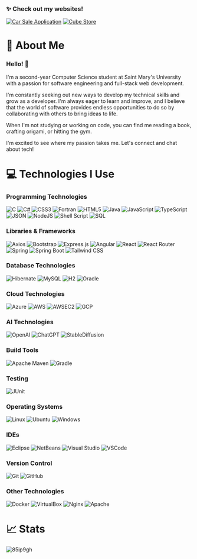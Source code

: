 ### ✨ Check out my websites!
[![Car Sale Application](https://img.shields.io/badge/Car%20Sale%20Application-none?style=for-the-badge&logo=amazonecs&logoColor=white&color=FF9900)](http://40.76.224.112:3000/home)
[![Cube Store](https://img.shields.io/badge/Cube%20Store-none?style=for-the-badge&logo=microsoftazure&logoColor=white&color=0078D4)](http://18.118.238.40:4200)
# 💫 About Me
### Hello! 👋
I'm a second-year Computer Science student at Saint Mary's University with a passion for software engineering and full-stack web development. 

I'm constantly seeking out new ways to develop my technical skills and grow as a developer. I'm always eager to learn and improve, and I believe that the world of software provides endless opportunities to do so by collaborating with others to bring ideas to life.

When I'm not studying or working on code, you can find me reading a book, crafting origami, or hitting the gym.

I'm excited to see where my passion takes me. Let's connect and chat about tech!
# 💻 Technologies I Use
### Programming Technologies
![C](https://img.shields.io/badge/C-00599C?style=for-the-badge&logo=c&logoColor=white)
![C#](https://img.shields.io/badge/C%23-A179DC?style=for-the-badge&logo=csharp&logoColor=white)
![CSS3](https://img.shields.io/badge/css3-%231572B6.svg?style=for-the-badge&logo=css3&logoColor=white)
![Fortran](https://img.shields.io/badge/Fortran-%23734F96.svg?style=for-the-badge&logo=fortran&logoColor=white)
![HTML5](https://img.shields.io/badge/html5-%23E34F26.svg?style=for-the-badge&logo=html5&logoColor=white)
![Java](https://img.shields.io/badge/java-%23ED8B00.svg?style=for-the-badge&logo=openjdk&logoColor=white)
![JavaScript](https://img.shields.io/badge/javascript-%23323330.svg?style=for-the-badge&logo=javascript&logoColor=%23F7DF1E)
![TypeScript](https://img.shields.io/badge/typescript-%23007ACC.svg?style=for-the-badge&logo=typescript&logoColor=white)
![JSON](https://img.shields.io/badge/json-5E5C5C?style=for-the-badge&logo=json&logoColor=white)
![NodeJS](https://img.shields.io/badge/node.js-6DA55F?style=for-the-badge&logo=node.js&logoColor=white)
![Shell Script](https://img.shields.io/badge/shell_script-%23121011.svg?style=for-the-badge&logo=gnu-bash&logoColor=white)
![SQL](https://img.shields.io/badge/SQL-000000?style=for-the-badge&logo=databricks&logoColor=white)
### Libraries & Frameworks
![Axios](https://img.shields.io/badge/axios-671ddf?&style=for-the-badge&logo=axios&logoColor=white)
![Bootstrap](https://img.shields.io/badge/bootstrap-%23563D7C.svg?style=for-the-badge&logo=bootstrap&logoColor=white)
![Express.js](https://img.shields.io/badge/express.js-%23404d59.svg?style=for-the-badge&logo=express&logoColor=%2361DAFB)
![Angular](https://img.shields.io/badge/Angular-0F0F11?style=for-the-badge&logo=react&logoColor=%2361DAFB)
![React](https://img.shields.io/badge/react-%2320232a.svg?style=for-the-badge&logo=react&logoColor=%2361DAFB)
![React Router](https://img.shields.io/badge/React_Router-CA4245?style=for-the-badge&logo=react-router&logoColor=white)
![Spring](https://img.shields.io/badge/Spring-6DB33F?style=for-the-badge&logo=spring&logoColor=white)
![Spring Boot](https://img.shields.io/badge/Spring_Boot-F2F4F9?style=for-the-badge&logo=spring-boot)
![Tailwind CSS](https://img.shields.io/badge/Tailwind_CSS-38B2AC?style=for-the-badge&logo=tailwind-css&logoColor=white)
### Database Technologies
![Hibernate](https://img.shields.io/badge/Hibernate-59666C?style=for-the-badge&logo=Hibernate&logoColor=white)
![MySQL](https://img.shields.io/badge/mysql-%2300f.svg?style=for-the-badge&logo=mysql&logoColor=white)
![H2](https://img.shields.io/badge/H2-000000?style=for-the-badge&logo=databricks&logoColor=white)
![Oracle](https://img.shields.io/badge/Oracle-F80000?style=for-the-badge&logo=Oracle&logoColor=white)
### Cloud Technologies
![Azure](https://img.shields.io/badge/Microsoft%20Azure-0078D4?style=for-the-badge&logo=microsoftazure&logoColor=white)
![AWS](https://img.shields.io/badge/AWS-FF9900?style=for-the-badge&logo=amazonaws&logoColor=white)
![AWSEC2](https://img.shields.io/badge/Amazon%20EC2-FF9900?style=for-the-badge&logo=amazonec2&logoColor=white)
![GCP](https://img.shields.io/badge/Google%20Cloud-4285F4?style=for-the-badge&logo=googlecloud&logoColor=white)
### AI Technologies
![OpenAI](https://img.shields.io/badge/OpenAI-412991?style=for-the-badge&logo=openai&logoColor=white)
![ChatGPT](https://img.shields.io/badge/ChatGPT-8BC34A?style=for-the-badge&logo=openai&logoColor=white)
![StableDiffusion](https://img.shields.io/badge/Stable%20Diffusion-87CEEB?style=for-the-badge&logo=openaigym&logoColor=white)
### Build Tools
![Apache Maven](https://img.shields.io/badge/Apache%20Maven-C71A36?style=for-the-badge&logo=Apache%20Maven&logoColor=white)
![Gradle](https://img.shields.io/badge/Gradle-02303A.svg?style=for-the-badge&logo=Gradle&logoColor=white)
### Testing
![JUnit](https://img.shields.io/badge/Junit5-25A162?style=for-the-badge&logo=junit5&logoColor=white)
### Operating Systems
![Linux](https://img.shields.io/badge/Linux-FCC624?style=for-the-badge&logo=linux&logoColor=black)
![Ubuntu](https://img.shields.io/badge/Ubuntu-E95420?style=for-the-badge&logo=ubuntu&logoColor=white)
![Windows](https://img.shields.io/badge/Windows-0078D6?style=for-the-badge&logo=windows&logoColor=white)
### IDEs
![Eclipse](https://img.shields.io/badge/Eclipse-2C2255?style=for-the-badge&logo=eclipse&logoColor=white)
![NetBeans](https://img.shields.io/badge/NetBeans-1B6AC6?style=for-the-badge&logo=apachenetbeanside&logoColor=F7BA3E)
![Visual Studio](https://img.shields.io/badge/Visual_Studio-5C2D91?style=for-the-badge&logo=visual%20studio&logoColor=white)
![VSCode](https://img.shields.io/badge/VSCode-0078D4?style=for-the-badge&logo=visual%20studio%20code&logoColor=white)
### Version Control
![Git](https://img.shields.io/badge/GIT-E44C30?style=for-the-badge&logo=git&logoColor=white)
![GitHub](https://img.shields.io/badge/GitHub-100000?style=for-the-badge&logo=github&logoColor=white)
### Other Technologies
![Docker](https://img.shields.io/badge/Docker-2CA5E0?style=for-the-badge&logo=docker&logoColor=white)
![VirtualBox](https://img.shields.io/badge/VirtualBox-183A61?style=for-the-badge&logo=virtualbox&logoColor=white)
![Nginx](https://img.shields.io/badge/Nginx-009639?style=for-the-badge&logo=nginx&logoColor=white)
![Apache](https://img.shields.io/badge/apache-%23D42029.svg?style=for-the-badge&logo=apache&logoColor=white)

# 📈 Stats
<img align="center" src="https://github-readme-stats.vercel.app/api/top-langs?username=85ip9gh&show_icons=true&locale=en&layout=compact" alt="85ip9gh" />
